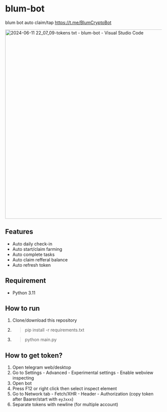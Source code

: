 # blum-bot
blum bot auto claim/tap https://t.me/BlumCryptoBot

<img width="607" alt="2024-06-11 22_07_09-tokens txt - blum-bot - Visual Studio Code" src="https://github.com/maldiharyojudanto/blum-bot/assets/76139419/aea9cc1e-3b00-4791-a092-999048bb2963">

## Features
- Auto daily check-in
- Auto start/claim farming
- Auto complete tasks
- Auto claim refferal balance
- Auto refresh token

## Requirement
- Python 3.11

## How to run
1. Clone/download this repository
2. > pip install -r requirements.txt
3. > python main.py

## How to get token?
1. Open telegram web/desktop
2. Go to Settings - Advanced - Experimental settings - Enable webview inspecting
3. Open bot
4. Press F12 or right click then select inspect element
5. Go to Network tab - Fetch/XHR - Header - Authorization (copy token after Baarer/start with ```eyJxxx```)
6. Separate tokens with newline (for multiple account)

